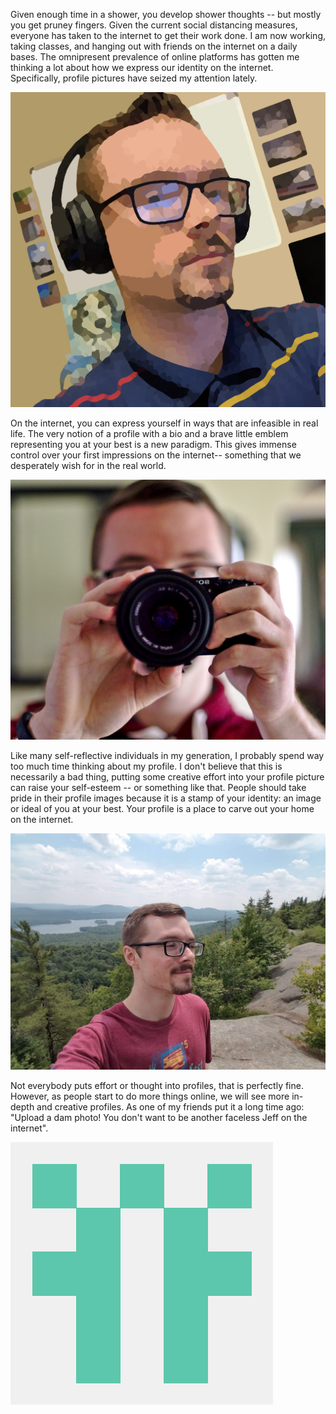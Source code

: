 Given enough time in a shower, you develop shower thoughts --  but
mostly you get pruney fingers. Given the current social distancing
measures, everyone has taken to the internet to get their work done. I
am now working, taking classes, and hanging out with friends on the
internet on a daily bases. The omnipresent prevalence of online
platforms has gotten me thinking a lot about how we express our
identity on the internet. Specifically, profile pictures have seized
my attention lately.  

![main profile photo](media/profileImage/main.png)

On the internet, you can express yourself in ways that are infeasible
in real life. The very notion of a profile with a bio and a brave
little emblem representing you at your best is a new paradigm. This
gives immense control over your first impressions on the internet--
something that we desperately wish for in the real world. 

![profile photo with camera](media/profileImage/camera.jpg)

Like many self-reflective individuals in my generation, I probably
spend way too much time thinking about my profile. I don't believe
that this is necessarily a bad thing, putting some creative effort
into your profile picture can raise your self-esteem -- or something
like that. People should take pride in their profile images because it
is a stamp of your identity: an image or ideal of you at your best.
Your profile is a place to carve out your home on the internet.  

![main profile old](media/profileImage/selfie.jpg)

Not everybody puts effort or thought into profiles, that is perfectly
fine. However, as people start to do more things online, we will see
more in-depth and creative profiles. As one of my friends put
it a long time ago: "Upload a dam photo! You don't want to be another
faceless Jeff on the internet". 

![blank profile image](media/profileImage/empty.png)
